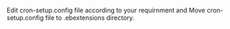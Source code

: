 Edit cron-setup.config file according to your requirnment and
Move cron-setup.config file to .ebextensions directory.
